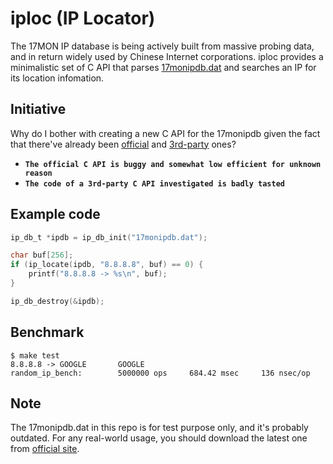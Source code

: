 # iploc (IP Locator)

The 17MON IP database is being actively built from massive probing data, and in return widely
used by Chinese Internet corporations. iploc provides a minimalistic set of C API that parses
[17monipdb.dat](https://www.ipip.net/) and searches an IP for its location infomation.

## Initiative

Why do I bother with creating a new C API for the 17monipdb given the fact that
there've already been [official](https://www.ipip.net/download.html#ip_code) and
[3rd-party](https://www.ipip.net/download.html#ip_code2) ones?

* **`The official C API is buggy and somewhat low efficient for unknown reason`**
* **`The code of a 3rd-party C API investigated is badly tasted`**

## Example code

```c
ip_db_t *ipdb = ip_db_init("17monipdb.dat");

char buf[256];
if (ip_locate(ipdb, "8.8.8.8", buf) == 0) {
    printf("8.8.8.8 -> %s\n", buf);
}

ip_db_destroy(&ipdb);
```

## Benchmark

```
$ make test
8.8.8.8 -> GOOGLE       GOOGLE
random_ip_bench:        5000000 ops     684.42 msec     136 nsec/op
```

## Note
The 17monipdb.dat in this repo is for test purpose only, and it's probably outdated.
For any real-world usage, you should download the latest one from [official site](https://www.ipip.net).

